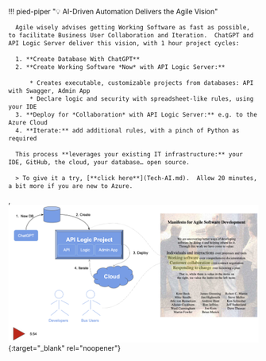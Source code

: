 <style>
.md-typeset h1 {
    display: none;
  }
</style>

!!! pied-piper ":bulb: AI-Driven Automation Delivers the Agile Vision"

      Agile wisely advises getting Working Software as fast as possible, to facilitate Business User Collaboration and Iteration.  ChatGPT and API Logic Server deliver this vision, with 1 hour project cycles:

      1. **Create Database With ChatGPT**
      2. **Create Working Software *Now* with API Logic Server:**

          * Creates executable, customizable projects from databases: API with Swagger, Admin App
          * Declare logic and security with spreadsheet-like rules, using your IDE
      3. **Deploy for *Collaboration* with API Logic Server:** e.g. to the Azure Cloud
      4. **Iterate:** add additional rules, with a pinch of Python as required

      This process **leverages your existing IT infrastructure:** your IDE, GitHub, the cloud, your database… open source.

      > To give it a try, [**click here**](Tech-AI.md).  Allow 20 minutes, a bit more if you are new to Azure.
,
[![Delivering the Agile Vision](images/ai-driven-automation/ai-driven-automation-video.png)](https://youtu.be/Uon_ASZQ7BI?si=hW4F9DlqC6hIZ-Ew "Using VS Code with the ApiLogicServer container"){:target="_blank" rel="noopener"}